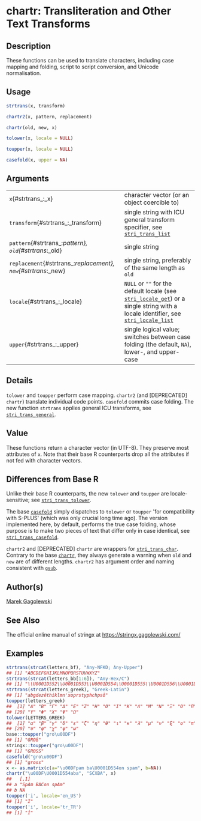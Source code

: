 # chartr: Transliteration and Other Text Transforms

## Description

These functions can be used to translate characters, including case mapping and folding, script to script conversion, and Unicode normalisation.

## Usage

``` r
strtrans(x, transform)

chartr2(x, pattern, replacement)

chartr(old, new, x)

tolower(x, locale = NULL)

toupper(x, locale = NULL)

casefold(x, upper = NA)
```

## Arguments

|                                                                |                                                                                                                                                                                                                                                            |
|----------------------------------------------------------------|------------------------------------------------------------------------------------------------------------------------------------------------------------------------------------------------------------------------------------------------------------|
| `x`{#strtrans_:_x}                                             | character vector (or an object coercible to)                                                                                                                                                                                                               |
| `transform`{#strtrans_:_transform}                             | single string with ICU general transform specifier, see [`stri_trans_list`](https://stringi.gagolewski.com/rapi/stri_trans_list.html)                                                                                                                      |
| `pattern`{#strtrans_:_pattern}, `old`{#strtrans_:_old}         | single string                                                                                                                                                                                                                                              |
| `replacement`{#strtrans_:_replacement}, `new`{#strtrans_:_new} | single string, preferably of the same length as `old`                                                                                                                                                                                                      |
| `locale`{#strtrans_:_locale}                                   | `NULL` or `""` for the default locale (see [`stri_locale_get`](https://stringi.gagolewski.com/rapi/stri_locale_set.html)) or a single string with a locale identifier, see [`stri_locale_list`](https://stringi.gagolewski.com/rapi/stri_locale_list.html) |
| `upper`{#strtrans_:_upper}                                     | single logical value; switches between case folding (the default, `NA`), lower-, and upper-case                                                                                                                                                            |

## Details

`tolower` and `toupper` perform case mapping. `chartr2` (and \[DEPRECATED\] `chartr`) translate individual code points. `casefold` commits case folding. The new function `strtrans` applies general <span class="pkg">ICU</span> transforms, see [`stri_trans_general`](https://stringi.gagolewski.com/rapi/stri_trans_general.html).

## Value

These functions return a character vector (in UTF-8). They preserve most attributes of `x`. Note that their base R counterparts drop all the attributes if not fed with character vectors.

## Differences from Base R

Unlike their base R counterparts, the new `tolower` and `toupper` are locale-sensitive; see [`stri_trans_tolower`](https://stringi.gagolewski.com/rapi/stri_trans_casemap.html).

The base [`casefold`](https://stat.ethz.ch/R-manual/R-devel/library/base/help/casefold.html) simply dispatches to `tolower` or `toupper` \'for compatibility with S-PLUS\' (which was only crucial long time ago). The version implemented here, by default, performs the true case folding, whose purpose is to make two pieces of text that differ only in case identical, see [`stri_trans_casefold`](https://stringi.gagolewski.com/rapi/stri_trans_casemap.html).

`chartr2` and \[DEPRECATED\] `chartr` are wrappers for [`stri_trans_char`](https://stringi.gagolewski.com/rapi/stri_trans_char.html). Contrary to the base [`chartr`](https://stat.ethz.ch/R-manual/R-devel/library/base/help/chartr.html), they always generate a warning when `old` and `new` are of different lengths. `chartr2` has argument order and naming consistent with [`gsub`](gsub.md).

## Author(s)

[Marek Gagolewski](https://www.gagolewski.com/)

## See Also

The official online manual of <span class="pkg">stringx</span> at <https://stringx.gagolewski.com/>

## Examples




```r
strtrans(strcat(letters_bf), "Any-NFKD; Any-Upper")
## [1] "ABCDEFGHIJKLMNOPQRSTUVWXYZ"
strtrans(strcat(letters_bb[1:6]), "Any-Hex/C")
## [1] "\\U0001D552\\U0001D553\\U0001D554\\U0001D555\\U0001D556\\U0001D557"
strtrans(strcat(letters_greek), "Greek-Latin")
## [1] "abgdezēthiklmn'xoprstyphchpsō"
toupper(letters_greek)
##  [1] "Α" "Β" "Γ" "Δ" "Ε" "Ζ" "Η" "Θ" "Ι" "Κ" "Λ" "Μ" "Ν" "Ξ" "Ο" "Π" "Ρ" "Σ" "Τ"
## [20] "Υ" "Φ" "Χ" "Ψ" "Ω"
tolower(LETTERS_GREEK)
##  [1] "α" "β" "γ" "δ" "ε" "ζ" "η" "θ" "ι" "κ" "λ" "μ" "ν" "ξ" "ο" "π" "ρ" "σ" "τ"
## [20] "υ" "φ" "χ" "ψ" "ω"
base::toupper("gro\u00DF")
## [1] "GROß"
stringx::toupper("gro\u00DF")
## [1] "GROSS"
casefold("gro\u00DF")
## [1] "gross"
x <- as.matrix(c(a="\u00DFpam ba\U0001D554on spam", b=NA))
chartr("\u00DF\U0001D554aba", "SCXBA", x)
##   [,1]             
## a "SpAm BACon spAm"
## b NA
toupper('i', locale='en_US')
## [1] "I"
toupper('i', locale='tr_TR')
## [1] "İ"
```
